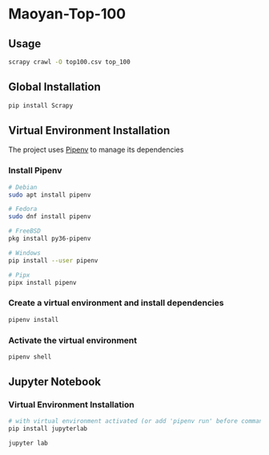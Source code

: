 # Maoyan-Top-100

## Usage

```sh
scrapy crawl -O top100.csv top_100
```

## Global Installation

```sh
pip install Scrapy
```

## Virtual Environment Installation

The project uses [Pipenv](//github.com/pypa/pipenv) to manage its dependencies

### Install Pipenv
```sh
# Debian
sudo apt install pipenv

# Fedora
sudo dnf install pipenv

# FreeBSD
pkg install py36-pipenv

# Windows
pip install --user pipenv

# Pipx
pipx install pipenv
```

### Create a virtual environment and install dependencies

```sh
pipenv install
```

### Activate the virtual environment

```sh
pipenv shell
```

## Jupyter Notebook

### Virtual Environment Installation

```sh
# with virtual environment activated (or add 'pipenv run' before command)
pip install jupyterlab

jupyter lab
```
